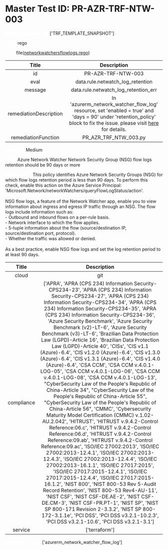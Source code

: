 



# Master Test ID: PR-AZR-TRF-NTW-003


***<font color="white">Master Snapshot Id:</font>*** ['TRF_TEMPLATE_SNAPSHOT']

***<font color="white">type:</font>*** rego

***<font color="white">rule:</font>*** file([networkwatchersflowlogs.rego])  
  
  
  
  

|Title|Description|
| :---: | :---: |
|id|PR-AZR-TRF-NTW-003|
|eval|data.rule.netwatch_log_retention|
|message|data.rule.netwatch_log_retention_err|
|remediationDescription|In 'azurerm_network_watcher_flow_log' resource, set 'enabled = true' and 'days = 90' under 'retention_policy' block to fix the issue. please visit <a href='https://registry.terraform.io/providers/hashicorp/azurerm/latest/docs/resources/network_watcher_flow_log#enabled' target='_blank'>here</a> for details.|
|remediationFunction|PR_AZR_TRF_NTW_003.py|


***<font color="white">Severity:</font>*** Medium

***<font color="white">Title:</font>*** Azure Network Watcher Network Security Group (NSG) flow logs retention should be 90 days or more

***<font color="white">Description:</font>*** This policy identifies Azure Network Security Groups (NSG) for which flow logs retention period is less than 90 days. To perform this check, enable this action on the Azure Service Principal: 'Microsoft.Network/networkWatchers/queryFlowLogStatus/action'.<br><br>NSG flow logs, a feature of the Network Watcher app, enable you to view information about ingress and egress IP traffic through an NSG. The flow logs include information such as:<br>- Outbound and inbound flows on a per-rule basis.<br>- Network interface to which the flow applies.<br>- 5-tuple information about the flow (source/destination IP, source/destination port, protocol).<br>- Whether the traffic was allowed or denied.<br><br>As a best practice, enable NSG flow logs and set the log retention period to at least 90 days.  
  
  

|Title|Description|
| :---: | :---: |
|cloud|git|
|compliance|['APRA', 'APRA (CPS 234) Information Security-CPS234-23', 'APRA (CPS 234) Information Security-CPS234-27', 'APRA (CPS 234) Information Security-CPS234-34', 'APRA (CPS 234) Information Security-CPS234-35', 'APRA (CPS 234) Information Security-CPS234-36', 'Azure Security Benchmark', 'Azure Security Benchmark (v2)-LT-6', 'Azure Security Benchmark (v3)-LT-6', 'Brazilian Data Protection Law (LGPD)-Article 16', 'Brazilian Data Protection Law (LGPD)-Article 40', 'CISs', 'CIS v1.1 (Azure)-6.4', 'CIS v1.2.0 (Azure)-6.4', 'CIS v1.3.0 (Azure)-6.4', 'CIS v1.3.1 (Azure)-6.4', 'CIS v1.4.0 (Azure)-6.4', 'CSA CCM', 'CSA CCM v.4.0.1-LOG-05', 'CSA CCM v.4.0.1-LOG-06', 'CSA CCM v.4.0.1-LOG-08', 'CSA CCM v.4.0.1-LOG-13', "CyberSecurity Law of the People's Republic of China-Article 34", "CyberSecurity Law of the People's Republic of China-Article 55", "CyberSecurity Law of the People's Republic of China-Article 56", 'CMMC', 'Cybersecurity Maturity Model Certification (CMMC) v.1.02-AU.2.042', 'HITRUST', 'HITRUST v.9.4.2-Control Reference:06.c', 'HITRUST v.9.4.2-Control Reference:06.d', 'HITRUST v.9.4.2-Control Reference:09.ab', 'HITRUST v.9.4.2-Control Reference:09.ac', 'ISO/IEC 27002:2013', 'ISO/IEC 27002:2013-12.4.1', 'ISO/IEC 27002:2013-12.4.3', 'ISO/IEC 27002:2013-12.4.4', 'ISO/IEC 27002:2013-16.1.1', 'ISO/IEC 27017:2015', 'ISO/IEC 27017:2015-12.4.1', 'ISO/IEC 27017:2015-12.4.4', 'ISO/IEC 27017:2015-16.1.2', 'NIST 800', 'NIST 800-53 Rev 5-Audit Record Retention', 'NIST 800-53 Rev4-AU-11', 'NIST CSF', 'NIST CSF-DE.AE-2', 'NIST CSF-DE.CM-3', 'NIST CSF-PR.PT-1', 'NIST SP', 'NIST SP 800-171 Revision 2-3.3.2', 'NIST SP 800-172-3.1.1e', 'PCI DSS', 'PCI DSS v3.2.1-10.2.3', 'PCI DSS v3.2.1-10.6', 'PCI DSS v3.2.1-3.1']|
|service|['terraform']|


***<font color="white">Resource Types:</font>*** ['azurerm_network_watcher_flow_log']


[networkwatchersflowlogs.rego]: https://github.com/prancer-io/prancer-compliance-test/tree/master/azure/terraform/networkwatchersflowlogs.rego
